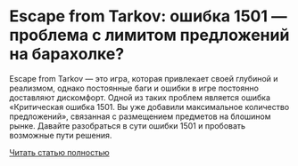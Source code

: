 # Escape from Tarkov: ошибка 1501 — проблема с лимитом предложений на барахолке?



Escape from Tarkov — это игра, которая привлекает своей глубиной и реализмом, однако постоянные баги и ошибки в игре постоянно доставляют дискомфорт. Одной из таких проблем является ошибка «Критическая ошибка 1501. Вы уже добавили максимальное количество предложений», связанная с размещением предметов на блошином рынке. Давайте разобраться в сути ошибки 1501 и пробовать возможные пути решения.

[Читать статью полностью](https://xyberbara.com/gaming/1501-eft/)
